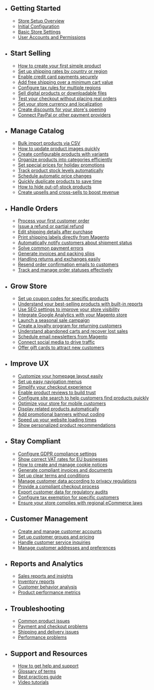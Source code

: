 - ## Getting Started
    - [Store Setup Overview](/docs/{{version}}/store-setup-overview)
    - [Initial Configuration](/docs/{{version}}/initial-configuration)
    - [Basic Store Settings](/docs/{{version}}/basic-store-settings)
    - [User Accounts and Permissions](/docs/{{version}}/user-accounts-permissions)
- ## Start Selling
    - [How to create your first simple product](/docs/{{version}}/products/simple-product)
    - [Set up shipping rates by country or region](/docs/{{version}}/shipping/rates)
    - [Enable credit card payments securely](/docs/{{version}}/payments/credit-cards)
    - [Add free shipping over a minimum cart value](/docs/{{version}}/shipping/free-shipping)
    - [Configure tax rules for multiple regions](/docs/{{version}}/tax/rules)
    - [Sell digital products or downloadable files](/docs/{{version}}/products/downloadable)
    - [Test your checkout without placing real orders](/docs/{{version}}/checkout/testing)
    - [Set your store currency and localization](/docs/{{version}}/store/currency-localization)
    - [Create discounts for your store's opening](/docs/{{version}}/promotions/discounts)
    - [Connect PayPal or other payment providers](/docs/{{version}}/payments/paypal)
- ## Manage Catalog
    - [Bulk import products via CSV](/docs/{{version}}/catalog/bulk-import)
    - [How to update product images quickly](/docs/{{version}}/catalog/images)
    - [Create configurable products with variants](/docs/{{version}}/products/configurable-product)
    - [Organize products into categories efficiently](/docs/{{version}}/catalog/categories)
    - [Set special prices for holiday promotions](/docs/{{version}}/catalog/special-prices)
    - [Track product stock levels automatically](/docs/{{version}}/inventory/tracking)
    - [Schedule automatic price changes](/docs/{{version}}/catalog/price-scheduling)
    - [Quickly duplicate products to save time](/docs/{{version}}/catalog/duplicate-products)
    - [How to hide out-of-stock products](/docs/{{version}}/catalog/stock-visibility)
    - [Create upsells and cross-sells to boost revenue](/docs/{{version}}/catalog/product-relationships)
- ## Handle Orders
    - [Process your first customer order](/docs/{{version}}/orders/processing)
    - [Issue a refund or partial refund](/docs/{{version}}/orders/refunds)
    - [Edit shipping details after purchase](/docs/{{version}}/orders/shipping-edit)
    - [Print shipping labels directly from Magento](/docs/{{version}}/orders/shipping-labels)
    - [Automatically notify customers about shipment status](/docs/{{version}}/orders/notifications)
    - [Solve common payment errors](/docs/{{version}}/orders/payment-issues)
    - [Generate invoices and packing slips](/docs/{{version}}/orders/invoices)
    - [Handling returns and exchanges easily](/docs/{{version}}/orders/returns)
    - [Resend order confirmation emails to customers](/docs/{{version}}/orders/email-confirmation)
    - [Track and manage order statuses effectively](/docs/{{version}}/orders/status-management)
- ## Grow Store
    - [Set up coupon codes for specific products](/docs/{{version}}/promotions/coupons)
    - [Understand your best-selling products with built-in reports](/docs/{{version}}/reports/best-sellers)
    - [Use SEO settings to improve your store visibility](/docs/{{version}}/seo/store-optimization)
    - [Integrate Google Analytics with your Magento store](/docs/{{version}}/analytics/google-analytics)
    - [Launch a seasonal sale campaign](/docs/{{version}}/promotions/seasonal-sales)
    - [Create a loyalty program for returning customers](/docs/{{version}}/customers/loyalty-program)
    - [Understand abandoned carts and recover lost sales](/docs/{{version}}/marketing/cart-recovery)
    - [Schedule email newsletters from Magento](/docs/{{version}}/marketing/newsletters)
    - [Connect social media to drive traffic](/docs/{{version}}/marketing/social-media)
    - [Offer gift cards to attract new customers](/docs/{{version}}/promotions/gift-cards)
- ## Improve UX
    - [Customize your homepage layout easily](/docs/{{version}}/design/homepage)
    - [Set up easy navigation menus](/docs/{{version}}/design/navigation)
    - [Simplify your checkout experience](/docs/{{version}}/checkout/optimization)
    - [Enable product reviews to build trust](/docs/{{version}}/reviews/setup)
    - [Configure site search to help customers find products quickly](/docs/{{version}}/search/configuration)
    - [Optimize your store for mobile customers](/docs/{{version}}/design/mobile-optimization)
    - [Display related products automatically](/docs/{{version}}/catalog/related-products)
    - [Add promotional banners without coding](/docs/{{version}}/design/banners)
    - [Speed up your website loading times](/docs/{{version}}/performance/optimization)
    - [Show personalized product recommendations](/docs/{{version}}/personalization/recommendations)
- ## Stay Compliant
    - [Configure GDPR compliance settings](/docs/{{version}}/compliance/gdpr)
    - [Show correct VAT rates for EU businesses](/docs/{{version}}/tax/vat)
    - [How to create and manage cookie notices](/docs/{{version}}/compliance/cookies)
    - [Generate compliant invoices and documents](/docs/{{version}}/compliance/invoices)
    - [Set up clear terms and conditions](/docs/{{version}}/legal/terms-conditions)
    - [Manage customer data according to privacy regulations](/docs/{{version}}/compliance/data-management)
    - [Provide a compliant checkout process](/docs/{{version}}/compliance/checkout)
    - [Export customer data for regulatory audits](/docs/{{version}}/compliance/data-export)
    - [Configure tax exemption for specific customers](/docs/{{version}}/tax/exemptions)
    - [Ensure your store complies with regional eCommerce laws](/docs/{{version}}/compliance/regional-laws)
- ## Customer Management
    - [Create and manage customer accounts](/docs/{{version}}/customers/accounts)
    - [Set up customer groups and pricing](/docs/{{version}}/customers/groups)
    - [Handle customer service inquiries](/docs/{{version}}/customers/service)
    - [Manage customer addresses and preferences](/docs/{{version}}/customers/addresses)
- ## Reports and Analytics
    - [Sales reports and insights](/docs/{{version}}/reports/sales)
    - [Inventory reports](/docs/{{version}}/reports/inventory)
    - [Customer behavior analysis](/docs/{{version}}/reports/customers)
    - [Product performance metrics](/docs/{{version}}/reports/products)
- ## Troubleshooting
    - [Common product issues](/docs/{{version}}/troubleshooting/products)
    - [Payment and checkout problems](/docs/{{version}}/troubleshooting/payments)
    - [Shipping and delivery issues](/docs/{{version}}/troubleshooting/shipping)
    - [Performance problems](/docs/{{version}}/troubleshooting/performance)
- ## Support and Resources
    - [How to get help and support](/docs/{{version}}/support/getting-help)
    - [Glossary of terms](/docs/{{version}}/reference/glossary)
    - [Best practices guide](/docs/{{version}}/reference/best-practices)
    - [Video tutorials](/docs/{{version}}/tutorials/videos)